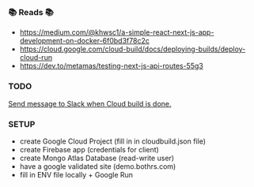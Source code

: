 ### 📚 Reads 📚

-   https://medium.com/@khwsc1/a-simple-react-next-js-app-development-on-docker-6f0bd3f78c2c
-   https://cloud.google.com/cloud-build/docs/deploying-builds/deploy-cloud-run
-   https://dev.to/metamas/testing-next-js-api-routes-55g3

### TODO

[Send message to Slack when Cloud build is done.](https://cloud.google.com/cloud-build/docs/configure-third-party-notifications)

### SETUP

-   create Google Cloud Project (fill in in cloudbuild.json file)
-   create Firebase app (credentials for client)
-   create Mongo Atlas Database (read-write user)
-   have a google validated site (demo.bothrs.com)
-   fill in ENV file locally + Google Run


